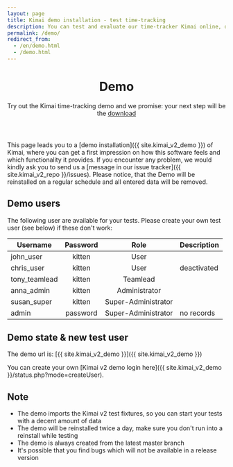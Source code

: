 ```yaml
---
layout: page
title: Kimai demo installation - test time-tracking
description: You can test and evaluate our time-tracker Kimai online, directly from our page.
permalink: /demo/
redirect_from:
  - /en/demo.html
  - /demo.html
---
```


<header class="major">
	<h1>Demo</h1>
    <p>
    Try out the Kimai time-tracking demo and we promise: your next step will be the <a href="{{ site.download_url }}">download</a> 
    </p>
</header>

This page leads you to a [demo installation]({{ site.kimai_v2_demo }}) of Kimai, where you can get a first
impression on how this software feels and which functionality it provides.
If you encounter any problem, we would kindly ask you to send us a [message in our issue tracker]({{ site.kimai_v2_repo }}/issues).
Please notice, that the Demo will be reinstalled on a regular schedule and all entered data will be removed.

## Demo users

The following user are available for your tests. Please create your own test user (see below) if these don't work:

| Username | Password | Role | Description |
|---|:---:|:---:|---|
| john_user | kitten | User | |
| chris_user | kitten | User | deactivated |
| tony_teamlead | kitten | Teamlead | |
| anna_admin | kitten | Administrator | |
| susan_super | kitten | Super-Administrator | |
| admin | password | Super-Administrator | no records |

## Demo state & new test user

The demo url is: [{{ site.kimai_v2_demo }}]({{ site.kimai_v2_demo }})

<script src="https://demo-v2.kimai.org/status.php"></script>

You can create your own [Kimai v2 demo login here]({{ site.kimai_v2_demo }}/status.php?mode=createUser).

## Note

- The demo imports the Kimai v2 test fixtures, so you can start your tests with a decent amount of data 
- The demo will be reinstalled twice a day, make sure you don't run into a reinstall while testing
- The demo is always created from the latest master branch
- It's possible that you find bugs which will not be available in a release version
